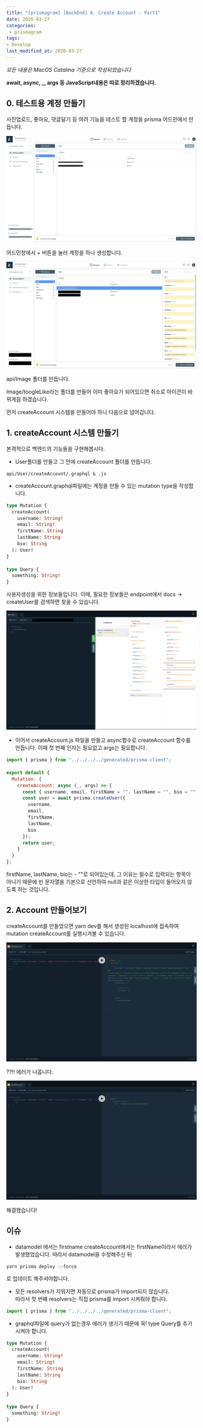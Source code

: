 ```yaml
---
title: "[prismagram] [BackEnd] 6. Create Account - Part1"
date: 2020-03-27
categories:
 - prismagram
tags: 
- Develop
last_modified_at: 2020-03-27
---
```


_모든 내용은 MacOS Catalina 기준으로 작성되었습니다_

**await, async, _, args 등 JavaScript내용은 따로 정리하겠습니다.**

## 0. 테스트용 계정 만들기

사진업로드, 좋아요, 댓글달기 등 여려 기능을 테스트 할 계정을 prisma 어드민에서 만듭니다.

![Admin1](/assets/2020-03-27-prismagram-6/admin-1.png)

어드민창에서 + 버튼을 눌러 계정을 하나 생성합니다.

![Admin2](/assets/2020-03-27-prismagram-6/admin-2.png)

api/Image 폴더를 만듭니다.

Image/toogleLike라는 폴더를 만들어 이미 좋아요가 되어있으면 취소로 아이콘이 바뀌게끔 하겠습니다.  

먼저 createAccount 시스템을 만들어야 하니 다음으로 넘어갑니다.

## 1. createAccount 시스템 만들기

본격적으로 백엔드의 기능들을 구현해봅시다. 

* User폴더를 만들고 그 안에 createAccount 폴더를 만듭니다.  

~~~
api/User/createAccount/.graphql & .js
~~~

* createAccount.graphql파일에는 계정을 만들 수 있는 mutation type을 작성합니다.

~~~ graphql
type Mutation {
  createAccount(
    username: String!
    email: String!
    firstName: String
    lastName: String
    bio: String
  ): User!
}

type Query {
  something: String!
}
~~~

사용자생성을 위한 정보들입니다. 이때, 필요한 정보들은 endpoint에서 docs -> createUser를 검색하면 찾을 수 있습니다. 

![endpoint1](/assets/2020-03-27-prismagram-6/endpoint-1.png)

* 이어서 createAccount.js 파일을 만들고 async함수로 createAccount 함수를 만듭니다. 이때 첫 번째 인자는 필요없고 args는 필요합니다.

~~~ js
import { prisma } from "../../../../generated/prisma-client";

export default {
  Mutation: {
    createAccount: async (_, args) => {
      const { username, email, firstName = "", lastName = "", bio = "" } = args;
      const user = await prisma.createUser({
        username,
        email,
        firstName,
        lastName,
        bio
      });
      return user;
    }
  }
};
~~~

firstName, lastName, bio는 - ""로 되어있는데, 그 이유는 필수로 입력되는 항목이 아니기 때문에 빈 문자열을 기본으로 선언하여 null과 같은 이상한 타입이 들어오지 않도록 하는 것입니다.

## 2. Account 만들어보기

createAccount를 만들었으면 yarn dev를 해서 생성된 localhost에 접속하여 mutation createAccount를 실행시겨볼 수 있습니다.

![createAccount](/assets/2020-03-27-prismagram-6/createAccount-1.png)

??!! 에러가 나옵니다.

![createAccount](/assets/2020-03-27-prismagram-6/createAccount-2.png)

해결했습니다!

## 이슈

* datamodel 에서는 firstname createAccount에서는 firstName이라서 에러가 발생했었습니다. 따라서 datamodel을 수정해주신 뒤

~~~
yarn prisma deploy --force
~~~
로 업데이트 해주셔야합니다.

* 모든 resolvers가 지워지면 자동으로 prisma가 import되지 않습니다.  
따라서 첫 번째 resolvers는 직접 prisma를 import 시켜줘야 합니다.

~~~ js
import { prisma } from "../../../../generated/prisma-client";
~~~

* graphql파일에 query가 없는경우 에러가 생기기 때문에 꼭! type Query를 추가시켜야 합니다.

~~~ graphql
type Mutation {
  createAccount(
    username: String!
    email: String!
    firstName: String
    lastName: String
    bio: String
  ): User!
}

type Query {
  something: String!
}
~~~
